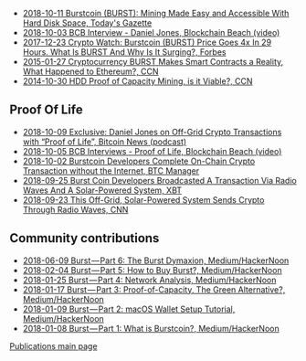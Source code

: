 -   [2018-10-11 Burstcoin (BURST): Mining Made Easy and Accessible With Hard Disk Space, Today's Gazette](https://todaysgazette.com/burstcoin-burst-mining-made-easy-and-accessible-with-hard-disk-space/)
-   [2018-10-03 BCB Interview - Daniel Jones, Blockchain Beach (video)](https://www.youtube.com/watch?v=zez1EISf-Jg)
-   [2017-12-23 Crypto Watch: Burstcoin (BURST) Price Goes 4x In 29 Hours. What Is BURST And Why Is It Surging?, Forbes](https://www.forbes.com/sites/jessedamiani/2017/12/23/crypto-watch-burstcoin-burst-price-goes-4x-in-29-hours-what-is-burst-and-why-is-it-surging/#3442ef0c4757)
-   [2015-01-27 Cryptocurrency BURST Makes Smart Contracts a Reality, What Happened to Ethereum?, CCN](https://www.ccn.com/cryptocurrency-burst-makes-smart-contracts-reality-happened-ethereum/)
-   [2014-10-30 HDD Proof of Capacity Mining, is it Viable?, CCN](https://www.ccn.com/hdd-proof-of-capacity-mining-viable/)

Proof Of Life
-------------

-   [2018-10-09 Exclusive: Daniel Jones on Off-Grid Crypto Transactions with “Proof of Life”, Bitcoin News (podcast)](https://bitcoinnews.com/exclusive-daniel-jones-on-off-grid-crypto-transactions-with-proof-of-life/)
-   [2018-10-05 BCB Interviews - Proof of Life, Blockchain Beach (video)](https://www.youtube.com/watch?v=2luFpLB3atg)
-   [2018-10-02 Burstcoin Developers Complete On-Chain Crypto Transaction without the Internet, BTC Manager](https://btcmanager.com/burstcoin-developer-ham-radio/)
-   [2018-09-25 Burst Coin Developers Broadcasted A Transaction Via Radio Waves And A Solar-Powered System, XBT](https://xbt.net/blog/burst-coin-developers-broadcasted-a-transaction-via-radio-waves-and-a-solar-powered-system/)
-   [2018-09-23 This Off-Grid, Solar-Powered System Sends Crypto Through Radio Waves, CNN](https://www.ccn.com/this-off-grid-solar-powered-system-sends-crypto-through-radio-waves/)

Community contributions
-----------------------

-   [2018-06-09 Burst — Part 6: The Burst Dymaxion, Medium/HackerNoon](https://hackernoon.com/burst-part-6-the-burst-dymaxion-90f8e5c69a75)
-   [2018-02-04 Burst — Part 5: How to Buy Burst?, Medium/HackerNoon](https://medium.com/@aclaytonscott/burst-part-5-how-to-buy-burst-5873b934ab2f)
-   [2018-01-25 Burst — Part 4: Network Analysis, Medium/HackerNoon](https://hackernoon.com/burst-part-4-network-analysis-a8c1305a5750)
-   [2018-01-17 Burst — Part 3: Proof-of-Capacity, The Green Alternative?, Medium/HackerNoon](https://hackernoon.com/burst-part-3-proof-of-capacity-the-green-alternative-8e2651211671)
-   [2018-01-09 Burst — Part 2: macOS Wallet Setup Tutorial, Medium/HackerNoon](https://medium.com/@aclaytonscott/burst-part-2-macos-wallet-setup-tutorial-2822bb029f54)
-   [2018-01-08 Burst — Part 1: What is Burstcoin?, Medium/HackerNoon](https://medium.com/age-of-awareness/burst-part-1-what-is-burstcoin-d172561aba70)

[Publications main page](publications-burst.md)
